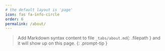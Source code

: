 ```yaml
---
# the default layout is 'page'
icon: fas fa-info-circle
order: 6
permalink: /about/
---
```


> Add Markdown syntax content to file `_tabs/about.md`{: .filepath } and it will show up on this page.
{: .prompt-tip }
